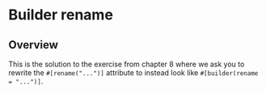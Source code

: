 # Builder rename

## Overview

This is the solution to the exercise from chapter 8 where we ask you to rewrite
the `#[rename("...")]` attribute to instead look like `#[builder(rename =
"...")]`.

